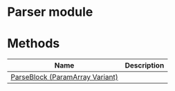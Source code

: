# Parser module

# Methods

|Name|Description|
|---|---|
|[ParseBlock (ParamArray Variant)](./ParseBlock.md)||
